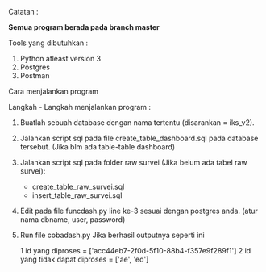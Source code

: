 Catatan :

**Semua program berada pada branch master**

Tools yang dibutuhkan :

1. Python atleast version 3
2. Postgres
3. Postman

Cara menjalankan program

Langkah - Langkah menjalankan program :

1. Buatlah sebuah database dengan nama tertentu (disarankan = iks_v2).
2. Jalankan script sql pada file create_table_dashboard.sql pada database tersebut. (Jika blm ada table-table dashboard)
3. Jalankan script sql pada folder raw survei (Jika belum ada tabel raw survei):
    - create_table_raw_survei.sql
    - insert_table_raw_survei.sql
4. Edit pada file funcdash.py line ke-3 sesuai dengan postgres anda. (atur nama dbname, user, password)
5. Run file cobadash.py
    Jika berhasil outputnya seperti ini

    1 id yang diproses = ['acc44eb7-2f0d-5f10-88b4-f357e9f289f1']
    2 id yang tidak dapat diproses = ['ae', 'ed']